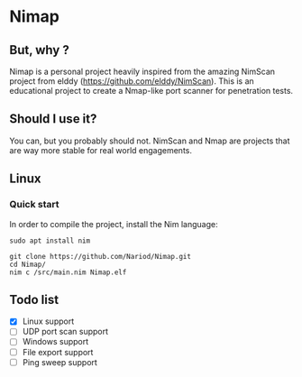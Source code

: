 # Nimap

## But, why ?
Nimap is a personal project heavily inspired from the amazing NimScan project from elddy (https://github.com/elddy/NimScan). This is an educational project to create a Nmap-like port scanner for penetration tests.

## Should I use it?
You can, but you probably should not. NimScan and Nmap are projects that are way more stable for real world engagements.

## Linux

### Quick start

In order to compile the project, install the Nim language:
```
sudo apt install nim
```

```
git clone https://github.com/Nariod/Nimap.git
cd Nimap/
nim c /src/main.nim Nimap.elf
```

## Todo list
- [x] Linux support
- [ ] UDP port scan support
- [ ] Windows support  
- [ ] File export support
- [ ] Ping sweep support
